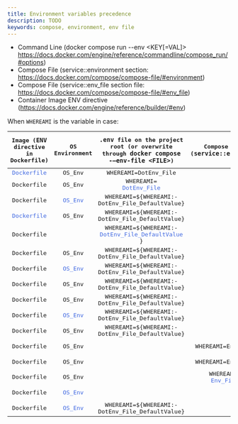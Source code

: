 ```yaml
---
title: Environment variables precedence
description: TODO
keywords: compose, environment, env file
---
```


<style>
div {
  color: RoyalBlue; 
}
table {
  font-family: monospace;
}
</style>

- Command Line (docker compose run --env <KEY[=VAL]> https://docs.docker.com/engine/reference/commandline/compose_run/#options)
- Compose File (service::environment section: https://docs.docker.com/compose/compose-file/#environment)
- Compose File (service::env_file section file: https://docs.docker.com/compose/compose-file/#env_file)
- Container Image ENV directive (https://docs.docker.com/engine/reference/builder/#env)

When `WHEREAMI` is the variable in case:

| Image (`ENV` directive in Dockerfile) |  OS Environment   | `.env` file on the project root (or overwrite through `docker compose -–env-file <FILE>`) | Compose file (`service::env_file`) |   Compose file (`service::environment`)   | Command line (docker compose run -e <KEY[=VAL]>) |          RESULT          |
|:-------------------------------------:|:-----------------:|:-----------------------------------------------------------------------------------------:|:----------------------------------:|:-----------------------------------------:|:------------------------------------------------:|:------------------------:|
|         <div>Dockerfile</div>         |      OS_Env       |                                   WHEREAMI=DotEnv_File                                    |                                    |                                           |                                                  |        Dockerfile        |
|              Dockerfile               |      OS_Env       |                              WHEREAMI=<div>DotEnv_File</div>                              |                                    |                                           |                     WHEREAMI                     |       DotEnv_File        |
|              Dockerfile               | <div>OS_Env</div> |                      WHEREAMI=${WHEREAMI:-DotEnv_File_DefaultValue}                       |                                    |                                           |                     WHEREAMI                     |          OS_Env          |
|         <div>Dockerfile</div>         |      OS_Env       |                      WHEREAMI=${WHEREAMI:-DotEnv_File_DefaultValue}                       |                                    |                                           |                                                  |        Dockerfile        |
|              Dockerfile               |                   |                 WHEREAMI=${WHEREAMI:-<div>DotEnv_File_DefaultValue</div>}                 |                                    |                                           |                     WHEREAMI                     | DotEnv_File_DefaultValue |
|              Dockerfile               |      OS_Env       |                      WHEREAMI=${WHEREAMI:-DotEnv_File_DefaultValue}                       |                                    |                                           |         WHEREAMI=<div>Command_Line</div>         |       Command_Line       |
|              Dockerfile               | <div>OS_Env</div> |                      WHEREAMI=${WHEREAMI:-DotEnv_File_DefaultValue}                       |                                    |                 WHEREAMI                  |                                                  |          OS_Env          |
|              Dockerfile               |      OS_Env       |                      WHEREAMI=${WHEREAMI:-DotEnv_File_DefaultValue}                       |                                    |  WHEREAMI=<div>Environment_Section</div>  |                                                  |   Environment_Section    |
|              Dockerfile               |      OS_Env       |                      WHEREAMI=${WHEREAMI:-DotEnv_File_DefaultValue}                       |                                    |       WHEREAMI=Environment_Section        |         WHEREAMI=<div>Command_Line</div>         |       Command_Line       |
|              Dockerfile               | <div>OS_Env</div> |                      WHEREAMI=${WHEREAMI:-DotEnv_File_DefaultValue}                       |                                    |       WHEREAMI=Environment_Section        |                     WHEREAMI                     |          OS_Env          |
|              Dockerfile               |      OS_Env       |                      WHEREAMI=${WHEREAMI:-DotEnv_File_DefaultValue}                       |                                    |                 WHEREAMI                  |         WHEREAMI=<div>Command_Line</div>         |       Command_Line       |
|              Dockerfile               |      OS_Env       |                                                                                           |         WHEREAMI=Env_File          |                                           |         WHEREAMI=<div>Command_Line</div>         |       Command_Line       |
|              Dockerfile               |      OS_Env       |                                                                                           |         WHEREAMI=Env_File          |  WHEREAMI=<div>Environment_Section</div>  |                                                  |   Environment_Section    |
|              Dockerfile               |      OS_Env       |                                                                                           |    WHEREAMI=<div>Env_File</div>    |                                           |                                                  |         Env_File         |
|              Dockerfile               | <div>OS_Env</div> |                                                                                           |                                    | WHEREAMI=${WHEREAMI:-Environment_Section} |                                                  |          OS_Env          |
|              Dockerfile               | <div>OS_Env</div> |                      WHEREAMI=${WHEREAMI:-DotEnv_File_DefaultValue}                       |                                    | WHEREAMI=${WHEREAMI:-Environment_Section} |                                                  |          OS_Env          |
